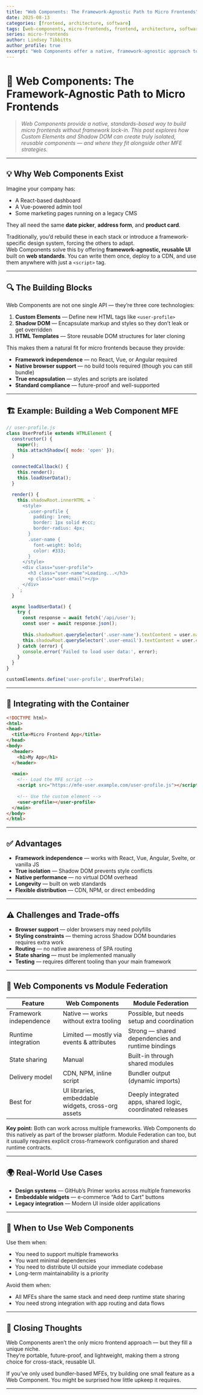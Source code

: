 ```yaml
---
title: "Web Components: The Framework-Agnostic Path to Micro Frontends"
date: 2025-08-13
categories: [frontend, architecture, software]
tags: [web-components, micro-frontends, frontend, architecture, software, custom-elements, shadow-dom]
series: micro-frontends
author: Lindsey Tibbitts
author_profile: true
excerpt: "Web Components offer a native, framework-agnostic approach to building micro frontends. Learn how Custom Elements and Shadow DOM can create truly isolated, reusable components across different technology stacks."
---
```


# 🧩 Web Components: The Framework-Agnostic Path to Micro Frontends

> *Web Components provide a native, standards-based way to build micro frontends without framework lock-in. This post explores how Custom Elements and Shadow DOM can create truly isolated, reusable components — and where they fit alongside other MFE strategies.*

---

## 💡 Why Web Components Exist

Imagine your company has:
- A React-based dashboard
- A Vue-powered admin tool
- Some marketing pages running on a legacy CMS

They all need the same **date picker**, **address form**, and **product card**.

Traditionally, you’d rebuild these in each stack or introduce a framework-specific design system, forcing the others to adapt.  
Web Components solve this by offering **framework-agnostic, reusable UI** built on **web standards**. You can write them once, deploy to a CDN, and use them anywhere with just a `<script>` tag.

---

## 🔍 The Building Blocks

Web Components are not one single API — they’re three core technologies:

1. **Custom Elements** — Define new HTML tags like `<user-profile>`  
2. **Shadow DOM** — Encapsulate markup and styles so they don’t leak or get overridden  
3. **HTML Templates** — Store reusable DOM structures for later cloning  

This makes them a natural fit for micro frontends because they provide:
- **Framework independence** — no React, Vue, or Angular required
- **Native browser support** — no build tools required (though you can still bundle)
- **True encapsulation** — styles and scripts are isolated
- **Standard compliance** — future-proof and well-supported

---

## 🏗️ Example: Building a Web Component MFE

```javascript
// user-profile.js
class UserProfile extends HTMLElement {
  constructor() {
    super();
    this.attachShadow({ mode: 'open' });
  }

  connectedCallback() {
    this.render();
    this.loadUserData();
  }

  render() {
    this.shadowRoot.innerHTML = `
      <style>
        .user-profile {
          padding: 1rem;
          border: 1px solid #ccc;
          border-radius: 4px;
        }
        .user-name {
          font-weight: bold;
          color: #333;
        }
      </style>
      <div class="user-profile">
        <h3 class="user-name">Loading...</h3>
        <p class="user-email"></p>
      </div>
    `;
  }

  async loadUserData() {
    try {
      const response = await fetch('/api/user');
      const user = await response.json();
      
      this.shadowRoot.querySelector('.user-name').textContent = user.name;
      this.shadowRoot.querySelector('.user-email').textContent = user.email;
    } catch (error) {
      console.error('Failed to load user data:', error);
    }
  }
}

customElements.define('user-profile', UserProfile);
```

---

## 🔗 Integrating with the Container

```html
<!DOCTYPE html>
<html>
<head>
  <title>Micro Frontend App</title>
</head>
<body>
  <header>
    <h1>My App</h1>
  </header>
  
  <main>
    <!-- Load the MFE script -->
    <script src="https://mfe-user.example.com/user-profile.js"></script>
    
    <!-- Use the custom element -->
    <user-profile></user-profile>
  </main>
</body>
</html>
```

---

## ✅ Advantages

- **Framework independence** — works with React, Vue, Angular, Svelte, or vanilla JS
- **True isolation** — Shadow DOM prevents style conflicts
- **Native performance** — no virtual DOM overhead
- **Longevity** — built on web standards
- **Flexible distribution** — CDN, NPM, or direct embedding

---

## ⚠️ Challenges and Trade-offs

- **Browser support** — older browsers may need polyfills
- **Styling constraints** — theming across Shadow DOM boundaries requires extra work
- **Routing** — no native awareness of SPA routing
- **State sharing** — must be implemented manually
- **Testing** — requires different tooling than your main framework

---

## 🔄 Web Components vs Module Federation

| Feature | Web Components | Module Federation |
|---------|---------------|-------------------|
| Framework independence | Native — works without extra tooling | Possible, but needs setup and coordination |
| Runtime integration | Limited — mostly via events & attributes | Strong — shared dependencies and runtime bindings |
| State sharing | Manual | Built-in through shared modules |
| Delivery model | CDN, NPM, inline script | Bundler output (dynamic imports) |
| Best for | UI libraries, embeddable widgets, cross-org assets | Deeply integrated apps, shared logic, coordinated releases |

**Key point:** Both can work across multiple frameworks. Web Components do this natively as part of the browser platform. Module Federation can too, but it usually requires explicit cross-framework configuration and shared runtime contracts.

---

## 🌍 Real-World Use Cases

- **Design systems** — GitHub’s Primer works across multiple frameworks
- **Embeddable widgets** — e-commerce “Add to Cart” buttons
- **Legacy integration** — Modern UI inside older applications

---

## 📌 When to Use Web Components

Use them when:
- You need to support multiple frameworks
- You want minimal dependencies
- You need to distribute UI outside your immediate codebase
- Long-term maintainability is a priority

Avoid them when:
- All MFEs share the same stack and need deep runtime state sharing
- You need strong integration with app routing and data flows

---

## 🚀 Closing Thoughts

Web Components aren’t the only micro frontend approach — but they fill a unique niche.  
They’re portable, future-proof, and lightweight, making them a strong choice for cross-stack, reusable UI.

If you’ve only used bundler-based MFEs, try building one small feature as a Web Component. You might be surprised how little upkeep it requires.

---
